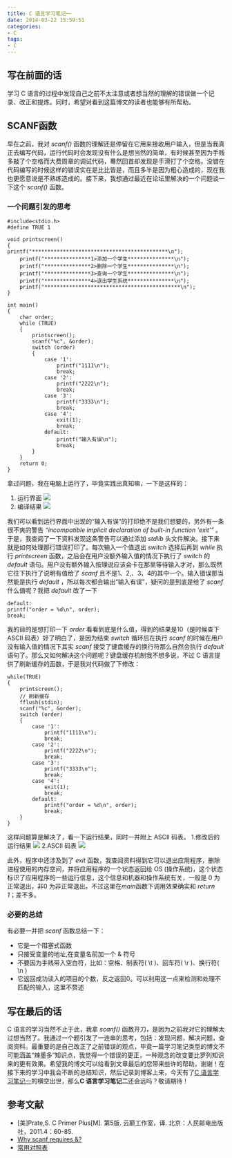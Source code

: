 ```yaml
---
title: C 语言学习笔记一
date: 2014-03-22 15:59:51
categories:
- C
tags:
- C
---
```

## 写在前面的话
学习 C 语言的过程中发现自己之前不太注意或者想当然的理解的错误做一个记录、改正和提炼。同时，希望对看到这篇博文的读者也能够有所帮助。
<!--more-->
##  SCANF函数
早在之前，我对 *scanf()* 函数的理解还是停留在它用来接收用户输入，但是当我真正去编写代码，运行代码时会发现没有什么是想当然的简单，有时候甚至因为手贱多敲了个空格而大费周章的调试代码，蓦然回首却发现是手滑打了个空格。没错在代码编写的时候这样的错误实在是比比皆是，而且多半是因为粗心造成的，现在我也更愿意说是不熟练造成的。接下来，我想通过最近在论坛里解决的一个问题谈一下这个 *scanf()* 函数。

### 一个问题引发的思考

    #include<stdio.h>
    #define TRUE 1
    
    void printscreen()
    {
    printf("********************************************\n");
        printf("***************1>添加一个学生***************\n");
        printf("***************2>删除一个学生***************\n");
        printf("***************3>查询一个学生***************\n");
        printf("***************4>退出学生系统***************\n");
        printf("********************************************\n");
    }
    
    int main()
    {
        char order;
        while (TRUE)
        {
            printscreen();
            scanf("%c", &order);
            switch (order)
            {
                case '1':
                    printf("1111\n");
                    break;
                case '2':
                    printf("2222\n");
                    break;
                case '3':
                    printf("3333\n");
                    break;
                case '4':
                    exit(1);
                    break;
                default:
                    printf("输入有误\n");
                    break;
            }
        }
        return 0;
    }

拿过问题，我在电脑上运行了，毕竟实践出真知嘛，一下是这样的：
1. 运行界面
![](../../assets/scanfwentiyunxingjiemian.png)
2. 编译结果
![](../../assets/scanfwentiyunxingbaocuo.png)

我们可以看到运行界面中出现的“输入有误”的打印绝不是我们想要的，另外有一条很不爽的警告 *“incompatible implicit declaration of built-in function 'exit'”* 。于是，我查阅了一下资料发现这条警告可以通过添加 *stdlib* 头文件解决。接下来就是如何处理那行错误打印了。每次输入一个值退出 *switch* 选择后再到 *while* 执行 *printscreen* 函数，之后会在用户没额外输入值的情况下执行了 *switch* 的 *default* 语句。用户没有额外输入按理说应该会卡在那里等待输入才对，那么既然它往下执行了说明有值给了 *scanf* 且不是1、2,、3、4的其中一个。输入错误那当然能是执行 *default* ，所以每次都会输出“输入有误”，疑问的是到底是给了 *scanf* 什么值呢？我把 *default* 改了一下

    default:
    printf("order = %d\n", order);
    break;    

我的目的是想打印一下 *order* 看看到底是什么值，得到的结果是10（是时候查下 ASCII 码表）好了明白了，是因为结束 *switch* 循环后在执行 *scanf* 的时候在用户没有输入值的情况下其实 *scanf* 接受了键盘缓存的换行符那么自然会执行 *default* 语句了。那么又如何解决这个问题呢？键盘缓存机制我不想多说，不过 C 语言提供了刷新缓存的函数，于是我对代码做了下修改：

    while(TRUE)
    {
        printscreen();
        // 刷新缓存
        fflush(stdin);
        scanf("%c", &order);
        switch (order)
        {
            case '1':
                printf("1111\n");
                break;
            case '2':
                printf("2222\n");
                break;
            case '3':
                printf("3333\n");
                break;
            case '4':
                exit(1);
                break;
            default:
                printf("order = %d\n", order);
                break;
        }
    }

这样问题算是解决了，看一下运行结果，同时一并附上 ASCII 码表。
1.修改后的运行结果
![](../../assets/scanfokyunxingjiemian.png)
2.ASCII 码表
![](../../assets/asciitable.png)

此外，程序中还涉及到了 *exit* 函数，我查阅资料得到它可以退出应用程序，删除进程使用的内存空间，并将应用程序的一个状态返回给 OS (操作系统)，这个状态标识了应用程序的一些运行信息，这个信息和机器和操作系统有关，一般是 0 为正常退出，非0 为非正常退出。不过这里在*main*函数下调用效果确实和 *return 1*；差不多。

### 必要的总结
有必要一并把 *scanf* 函数总结一下：
- 它是一个阻塞式函数
- 只接受变量的地址,在变量名前加一个 & 符号
- 不要因为手贱带入空白符，比如：空格、制表符( \t )、回车符( \r )、换行符( \n )
- 它返回成功读入的项目的个数，反之返回0。可以利用这一点来检测和处理不匹配的输入，这里不赘述

## 写在最后的话
C 语言的学习当然不止于此，我拿 *scanf()* 函数开刀，是因为之前我对它的理解太过想当然了。我通过一个题引发了一连串的思考，包括：发现问题，解决问题，查阅资料。最重要的是自己改正了之前错误的观点，毕竟一篇学习笔记类型的博文不可能涵盖“辣墨多”知识点，我觉得一个错误的更正，一种观念的改变要比罗列知识来的更有效果。希望我的博文可以给看到文章最后的您带来些许的帮助，谢谢！在接下来的学习中我会不断的总结知识，然后记录到博客上来，今天有了[C 语言学习笔记一](http://kai-lee.com/2015/04/22/C%E8%AF%AD%E8%A8%80%E5%AD%A6%E4%B9%A0%E7%AC%94%E8%AE%B0%E4%B8%80/)的横空出世，那么**C 语言学习笔记二**还会远吗？敬请期待！

## 参考文献

- [美]Prate,S. C Primer Plus[M]. 第5版. 云巅工作室，译. 北京：人民邮电出版社，2011.4：60-85.
- [Why scanf requires &?](http://stackoverflow.com/questions/10597606/why-scanf-requires)
- [常用对照表](http://tool.oschina.net/commons?type=4)